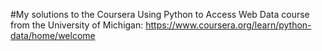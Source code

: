 #My solutions to the Coursera Using Python to Access Web Data course from the University of Michigan: https://www.coursera.org/learn/python-data/home/welcome
